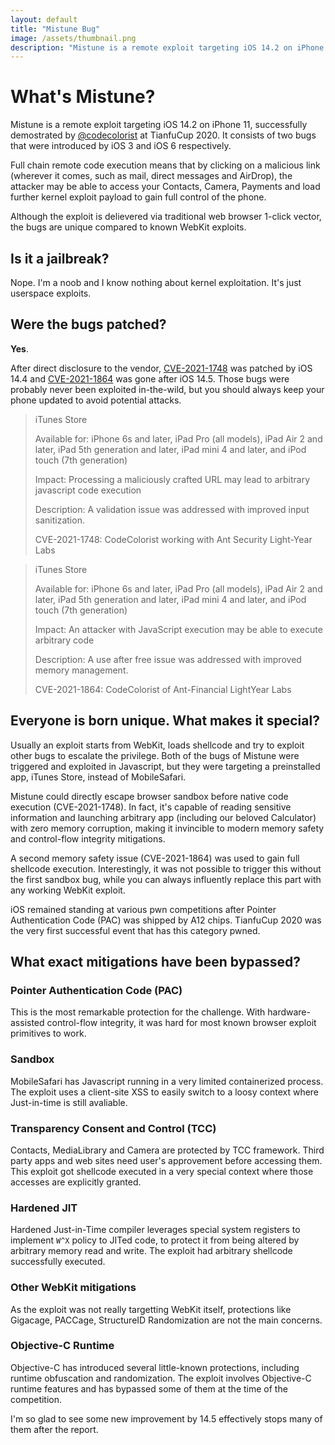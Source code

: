 ```yaml
---
layout: default
title: "Mistune Bug"
image: /assets/thumbnail.png
description: "Mistune is a remote exploit targeting iOS 14.2 on iPhone 11, successfully demostrated at TianfuCup 2020. It consists of two bugs that were introduced by iOS 3 and iOS 6 respectively"
---
```


# What's Mistune?

Mistune is a remote exploit targeting iOS 14.2 on iPhone 11, successfully demostrated by [@codecolorist](https://twitter.com/codecolorist) at TianfuCup 2020. It consists of two bugs that were introduced by iOS 3 and iOS 6 respectively.

Full chain remote code execution means that by clicking on a malicious link (wherever it comes, such as mail, direct messages and AirDrop), the attacker may be able to access your Contacts, Camera, Payments and load further kernel exploit payload to gain full control of the phone.

Although the exploit is delievered via traditional web browser 1-click vector, the bugs are unique compared to known WebKit exploits.

## Is it a jailbreak?

Nope. I'm a noob and I know nothing about kernel exploitation. It's just userspace exploits.

## Were the bugs patched?

**Yes**.

After direct disclosure to the vendor, [CVE-2021-1748](https://support.apple.com/en-us/HT212146) was patched by iOS 14.4 and [CVE-2021-1864](https://support.apple.com/en-us/HT212317) was gone after iOS 14.5. Those bugs were probably never been exploited in-the-wild, but you should always keep your phone updated to avoid potential attacks.

> iTunes Store
>
> Available for: iPhone 6s and later, iPad Pro (all models), iPad Air 2 and later, iPad 5th generation and later, iPad mini 4 and later, and iPod touch (7th generation)
>
> Impact: Processing a maliciously crafted URL may lead to arbitrary javascript code execution
>
> Description: A validation issue was addressed with improved input sanitization.
>
> CVE-2021-1748: CodeColorist working with Ant Security Light-Year Labs

> iTunes Store
>
> Available for: iPhone 6s and later, iPad Pro (all models), iPad Air 2 and later, iPad 5th generation and later, iPad mini 4 and later, and iPod touch (7th generation)
>
> Impact: An attacker with JavaScript execution may be able to execute arbitrary code
>
> Description: A use after free issue was addressed with improved memory management.
>
> CVE-2021-1864: CodeColorist of Ant-Financial LightYear Labs

## Everyone is born unique. What makes it special?

Usually an exploit starts from WebKit, loads shellcode and try to exploit other bugs to escalate the privilege. Both of the bugs of Mistune were triggered and exploited in Javascript, but they were targeting a preinstalled app, iTunes Store, instead of MobileSafari.

Mistune could directly escape browser sandbox before native code execution (CVE-2021-1748). In fact, it's capable of reading sensitive information and launching arbitrary app (including our beloved Calculator) with zero memory corruption, making it invincible to modern memory safety and control-flow integrity mitigations.

A second memory safety issue (CVE-2021-1864) was used to gain full shellcode execution. Interestingly, it was not possible to trigger this without the first sandbox bug, while you can always influently replace this part with any working WebKit exploit.

iOS remained standing at various pwn competitions after Pointer Authentication Code (PAC) was shipped by A12 chips. TianfuCup 2020 was the very first successful event that has this category pwned.

## What exact mitigations have been bypassed?

### Pointer Authentication Code (PAC)

This is the most remarkable protection for the challenge. With hardware-assisted control-flow integrity, it was hard for most known browser exploit primitives to work.

### Sandbox

MobileSafari has Javascript running in a very limited containerized process. The exploit uses a client-site XSS to easily switch to a loosy context where Just-in-time is still avaliable.

### Transparency Consent and Control (TCC)

Contacts, MediaLibrary and Camera are protected by TCC framework. Third party apps and web sites need user's approvement before accessing them. This exploit got shellcode executed in a very special context where those accesses are explicitly granted.

### Hardened JIT

Hardened Just-in-Time compiler leverages special system registers to implement `W^X` policy to JITed code, to protect it from being altered by arbitrary memory read and write. The exploit had arbitrary shellcode successfully executed.

### Other WebKit mitigations

As the exploit was not really targetting WebKit itself, protections like Gigacage, PACCage, StructureID Randomization are not the main concerns.

### Objective-C Runtime

Objective-C has introduced several little-known protections, including runtime obfuscation and randomization. The exploit involves Objective-C runtime features and has bypassed some of them at the time of the competition.

I'm so glad to see some new improvement by 14.5 effectively stops many of them after the report.
